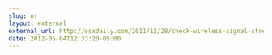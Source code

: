```yaml
---
slug: nr
layout: external
external_url: http://osxdaily.com/2011/12/28/check-wireless-signal-strength-optimize-wifi-networks-mac-os-x/
date: 2012-05-04T12:33:20-05:00
---
```

